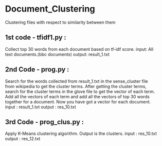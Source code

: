 # Document_Clustering
Clustering files with respect to similarity between them

## 1st code - tfidf1.py : 
Collect top 30 words from each document based on tf-idf score.
            input: All text documents.(bbc documents)
            output: result_1.txt

## 2nd Code - prog.py :  
Search for the words collected from result_1.txt in the sense_cluster file from wikipedia to get the cluster terms.
After getting the cluster terms, search for the cluster terms in the glove file to get the vector of each term.
Add all the vectors of each term and add all the vectors of top 30 words together for a document.
Now you have got a vector for each document.
                      input : result_1.txt
                      output : res_10.txt

## 3rd Code - prog_clus.py :
Apply K-Means clustering algorithm.
Output is the clusters.
                      input : res_10.txt
                      output : res_12.txt
